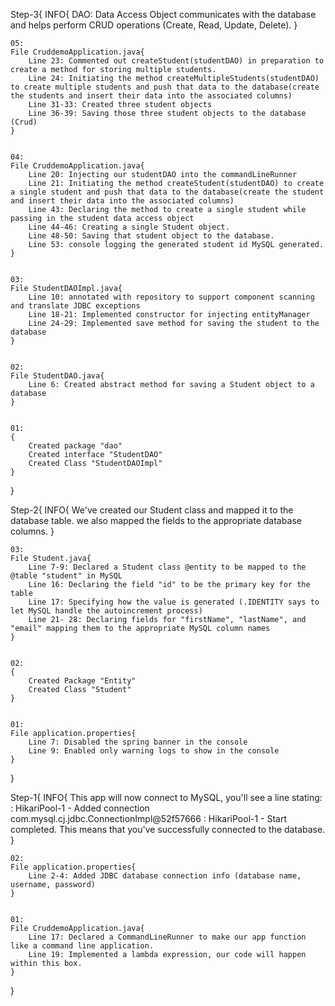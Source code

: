 Step-3{
    INFO{
        DAO: Data Access Object communicates with the database and helps perform CRUD operations (Create, Read, Update, Delete).
    }


    05:
    File CruddemoApplication.java{
        Line 23: Commented out createStudent(studentDAO) in preparation to create a method for storing multiple students.
        Line 24: Initiating the method createMultipleStudents(studentDAO) to create multiple students and push that data to the database(create the students and insert their data into the associated columns)
        Line 31-33: Created three student objects
        Line 36-39: Saving those three student objects to the database (Crud)
    }


    04:
    File CruddemoApplication.java{
        Line 20: Injecting our studentDAO into the commandLineRunner
        Line 21: Initiating the method createStudent(studentDAO) to create a single student and push that data to the database(create the student and insert their data into the associated columns)
        Line 43: Declaring the method to create a single student while passing in the student data access object
        Line 44-46: Creating a single Student object.
        Line 48-50: Saving that student object to the database.
        Line 53: console logging the generated student id MySQL generated.
    }


    03:
    File StudentDAOImpl.java{
        Line 10: annotated with repository to support component scanning and translate JDBC exceptions
        Line 18-21: Implemented constructor for injecting entityManager
        Line 24-29: Implemented save method for saving the student to the database
    }


    02:
    File StudentDAO.java{
        Line 6: Created abstract method for saving a Student object to a database
    }


    01:
    {
        Created package "dao"
        Created interface "StudentDAO"
        Created Class "StudentDAOImpl"
    }
}

Step-2{
    INFO{
        We've created our Student class and mapped it to the database table.
        we also mapped the fields to the appropriate database columns.
    }

    03:
    File Student.java{
        Line 7-9: Declared a Student class @entity to be mapped to the @table "student" in MySQL
        Line 16: Declaring the field "id" to be the primary key for the table
        Line 17: Specifying how the value is generated (.IDENTITY says to let MySQL handle the autoincrement process)
        Line 21- 28: Declaring fields for "firstName", "lastName", and "email" mapping them to the appropriate MySQL column names 
    }


    02:
    {
        Created Package "Entity"
        Created Class "Student"
    }


    01:
    File application.properties{
        Line 7: Disabled the spring banner in the console
        Line 9: Enabled only warning logs to show in the console
    }
}

Step-1{
    INFO{
        This app will now connect to MySQL, you'll see a line stating:
            : HikariPool-1 - Added connection com.mysql.cj.jdbc.ConnectionImpl@52f57666
            : HikariPool-1 - Start completed.
        This means that you've successfully connected to the database.
    }


    02:
    File application.properties{
        Line 2-4: Added JDBC database connection info (database name, username, password)
    }


    01:
    File CruddemoApplication.java{
        Line 17: Declared a CommandLineRunner to make our app function like a command line application.
        Line 19: Implemented a lambda expression, our code will happen within this box.
    }
}